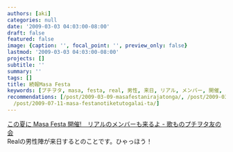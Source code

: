 ```yaml
---
authors: [aki]
categories: null
date: '2009-03-03 04:03:00-08:00'
draft: false
featured: false
image: {caption: '', focal_point: '', preview_only: false}
lastmod: '2009-03-03 04:03:00-08:00'
projects: []
subtitle: ''
summary: ''
tags: []
title: 続報Masa Festa
keywords: [プチヲタ, masa, festa, real, 男性, 来日, リアル, メンバー, 開催, こと]
recommendations: [/post/2009-03-09-masafestanirajatonga/, /post/2009-03-15-masafestanokonsatoqing-bao-gachu-shi-memasita/,
  /post/2009-07-11-masa-festanotiketutogalai-ta/]
---
```


[この夏に Masa Festa 開催!　リアルのメンバーも来るよ - 歌ものプチヲタ友の会](http://d.hatena.ne.jp/maru2004/20090302/p1)  
Realの男性陣が来日するとのことです。ひゃっほう！